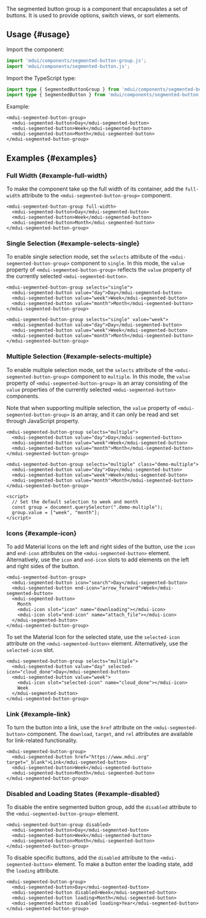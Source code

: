 The segmented button group is a component that encapsulates a set of buttons. It is used to provide options, switch views, or sort elements.

## Usage {#usage}

Import the component:

```js
import 'mdui/components/segmented-button-group.js';
import 'mdui/components/segmented-button.js';
```

Import the TypeScript type:

```ts
import type { SegmentedButtonGroup } from 'mdui/components/segmented-button-group.js';
import type { SegmentedButton } from 'mdui/components/segmented-button.js';
```

Example:

```html,example
<mdui-segmented-button-group>
  <mdui-segmented-button>Day</mdui-segmented-button>
  <mdui-segmented-button>Week</mdui-segmented-button>
  <mdui-segmented-button>Month</mdui-segmented-button>
</mdui-segmented-button-group>
```

## Examples {#examples}

### Full Width {#example-full-width}

To make the component take up the full width of its container, add the `full-width` attribute to the `<mdui-segmented-button-group>` component.

```html,example,expandable
<mdui-segmented-button-group full-width>
  <mdui-segmented-button>Day</mdui-segmented-button>
  <mdui-segmented-button>Week</mdui-segmented-button>
  <mdui-segmented-button>Month</mdui-segmented-button>
</mdui-segmented-button-group>
```

### Single Selection {#example-selects-single}

To enable single selection mode, set the `selects` attribute of the `<mdui-segmented-button-group>` component to `single`. In this mode, the `value` property of `<mdui-segmented-button-group>` reflects the `value` property of the currently selected `<mdui-segmented-button>`.

```html,example,expandable
<mdui-segmented-button-group selects="single">
  <mdui-segmented-button value="day">Day</mdui-segmented-button>
  <mdui-segmented-button value="week">Week</mdui-segmented-button>
  <mdui-segmented-button value="month">Month</mdui-segmented-button>
</mdui-segmented-button-group>

<mdui-segmented-button-group selects="single" value="week">
  <mdui-segmented-button value="day">Day</mdui-segmented-button>
  <mdui-segmented-button value="week">Week</mdui-segmented-button>
  <mdui-segmented-button value="month">Month</mdui-segmented-button>
</mdui-segmented-button-group>
```

### Multiple Selection {#example-selects-multiple}

To enable multiple selection mode, set the `selects` attribute of the `<mdui-segmented-button-group>` component to `multiple`. In this mode, the `value` property of `<mdui-segmented-button-group>` is an array consisting of the `value` properties of the currently selected `<mdui-segmented-button>` components.

Note that when supporting multiple selection, the `value` property of `<mdui-segmented-button-group>` is an array, and it can only be read and set through JavaScript property.

```html,example,expandable
<mdui-segmented-button-group selects="multiple">
  <mdui-segmented-button value="day">Day</mdui-segmented-button>
  <mdui-segmented-button value="week">Week</mdui-segmented-button>
  <mdui-segmented-button value="month">Month</mdui-segmented-button>
</mdui-segmented-button-group>

<mdui-segmented-button-group selects="multiple" class="demo-multiple">
  <mdui-segmented-button value="day">Day</mdui-segmented-button>
  <mdui-segmented-button value="week">Week</mdui-segmented-button>
  <mdui-segmented-button value="month">Month</mdui-segmented-button>
</mdui-segmented-button-group>

<script>
  // Set the default selection to week and month
  const group = document.querySelector(".demo-multiple");
  group.value = ["week", "month"];
</script>
```

### Icons {#example-icon}

To add Material Icons on the left and right sides of the button, use the `icon` and `end-icon` attributes on the `<mdui-segmented-button>` element. Alternatively, use the `icon` and `end-icon` slots to add elements on the left and right sides of the button.

```html,example,expandable
<mdui-segmented-button-group>
  <mdui-segmented-button icon="search">Day</mdui-segmented-button>
  <mdui-segmented-button end-icon="arrow_forward">Week</mdui-segmented-button>
  <mdui-segmented-button>
    Month
    <mdui-icon slot="icon" name="downloading"></mdui-icon>
    <mdui-icon slot="end-icon" name="attach_file"></mdui-icon>
  </mdui-segmented-button>
</mdui-segmented-button-group>
```

To set the Material Icon for the selected state, use the `selected-icon` attribute on the `<mdui-segmented-button>` element. Alternatively, use the `selected-icon` slot.

```html,example,expandable
<mdui-segmented-button-group selects="multiple">
  <mdui-segmented-button value="day" selected-icon="cloud_done">Day</mdui-segmented-button>
  <mdui-segmented-button value="week">
    <mdui-icon slot="selected-icon" name="cloud_done"></mdui-icon>
    Week
  </mdui-segmented-button>
</mdui-segmented-button-group>
```

### Link {#example-link}

To turn the button into a link, use the `href` attribute on the `<mdui-segmented-button>` component. The `download`, `target`, and `rel` attributes are available for link-related functionality.

```html,example,expandable
<mdui-segmented-button-group>
  <mdui-segmented-button href="https://www.mdui.org" target="_blank">Link</mdui-segmented-button>
  <mdui-segmented-button>Week</mdui-segmented-button>
  <mdui-segmented-button>Month</mdui-segmented-button>
</mdui-segmented-button-group>
```

### Disabled and Loading States {#example-disabled}

To disable the entire segmented button group, add the `disabled` attribute to the `<mdui-segmented-button-group>` element.

```html,example,expandable
<mdui-segmented-button-group disabled>
  <mdui-segmented-button>Day</mdui-segmented-button>
  <mdui-segmented-button>Week</mdui-segmented-button>
  <mdui-segmented-button>Month</mdui-segmented-button>
</mdui-segmented-button-group>
```

To disable specific buttons, add the `disabled` attribute to the `<mdui-segmented-button>` element. To make a button enter the loading state, add the `loading` attribute.

```html,example,expandable
<mdui-segmented-button-group>
  <mdui-segmented-button>Day</mdui-segmented-button>
  <mdui-segmented-button disabled>Week</mdui-segmented-button>
  <mdui-segmented-button loading>Month</mdui-segmented-button>
  <mdui-segmented-button disabled loading>Year</mdui-segmented-button>
</mdui-segmented-button-group>
```
